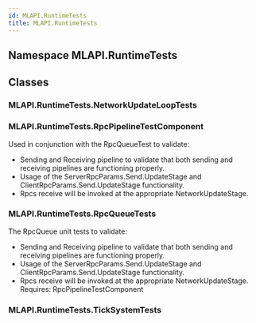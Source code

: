 ```yaml
---  
id: MLAPI.RuntimeTests  
title: MLAPI.RuntimeTests  
---
```


## Namespace MLAPI.RuntimeTests

<div class="markdown level0 summary">

</div>

<div class="markdown level0 conceptual">

</div>

<div class="markdown level0 remarks">

</div>

## Classes

### MLAPI.RuntimeTests.NetworkUpdateLoopTests

<div class="section">

</div>

### MLAPI.RuntimeTests.RpcPipelineTestComponent

<div class="section">

Used in conjunction with the RpcQueueTest to validate:

-   Sending and Receiving pipeline to validate that both sending and
    receiving pipelines are functioning properly.
-   Usage of the ServerRpcParams.Send.UpdateStage and
    ClientRpcParams.Send.UpdateStage functionality.
-   Rpcs receive will be invoked at the appropriate NetworkUpdateStage.

</div>

### MLAPI.RuntimeTests.RpcQueueTests

<div class="section">

The RpcQueue unit tests to validate:

-   Sending and Receiving pipeline to validate that both sending and
    receiving pipelines are functioning properly.
-   Usage of the ServerRpcParams.Send.UpdateStage and
    ClientRpcParams.Send.UpdateStage functionality.
-   Rpcs receive will be invoked at the appropriate NetworkUpdateStage.
    Requires: RpcPipelineTestComponent

</div>

### MLAPI.RuntimeTests.TickSystemTests

<div class="section">

</div>
